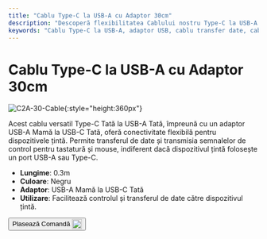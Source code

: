 ```yaml
---
title: "Cablu Type-C la USB-A cu Adaptor 30cm"
description: "Descoperă flexibilitatea Cablului nostru Type-C la USB-A cu Adaptor, proiectat pentru transfer de date și transmisie de semnale de control fără întreruperi. Perfect pentru conectarea dispozitivelor cu porturi USB-A sau Type-C."
keywords: "Cablu Type-C la USB-A, adaptor USB, cablu transfer date, cablu semnal control, conectivitate versatilă"
---
```


# Cablu Type-C la USB-A cu Adaptor 30cm

![C2A-30-Cable](https://assets.openterface.com/images/product/part/OP-04-CABLE30-C2A.webp){:style="height:360px"}

Acest cablu versatil Type-C Tată la USB-A Tată, împreună cu un adaptor USB-A Mamă la USB-C Tată, oferă conectivitate flexibilă pentru dispozitivele țintă. Permite transferul de date și transmisia semnalelor de control pentru tastatură și mouse, indiferent dacă dispozitivul țintă folosește un port USB-A sau Type-C.

- **Lungime**: 0.3m
- **Culoare**: Negru
- **Adaptor**: USB-A Mamă la USB-C Tată
- **Utilizare**: Facilitează controlul și transferul de date către dispozitivul țintă.

<button class="md-button" onclick="window.location.href='https://shop.techxartisan.com/products/type-c-to-usb-a-cable-with-adapter'"> Plasează Comandă <img src="https://assets.openterface.com/images/trademark/txa.svg" alt="TxA Shop" style="vertical-align: middle; height: 20px;"></button>

